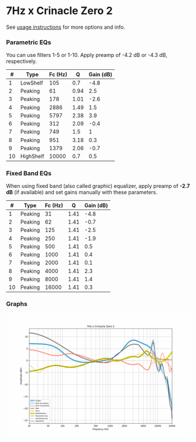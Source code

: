 # 7Hz x Crinacle Zero 2
See [usage instructions](https://github.com/jaakkopasanen/AutoEq#usage) for more options and info.

### Parametric EQs
You can use filters 1-5 or 1-10. Apply preamp of -4.2 dB or -4.3 dB, respectively.

|   # | Type      |   Fc (Hz) |    Q |   Gain (dB) |
|-----|-----------|-----------|------|-------------|
|   1 | LowShelf  |       105 | 0.7  |        -4.8 |
|   2 | Peaking   |        61 | 0.94 |         2.5 |
|   3 | Peaking   |       178 | 1.01 |        -2.6 |
|   4 | Peaking   |      2886 | 1.49 |         1.5 |
|   5 | Peaking   |      5797 | 2.38 |         3.9 |
|   6 | Peaking   |       312 | 2.09 |        -0.4 |
|   7 | Peaking   |       749 | 1.5  |         1   |
|   8 | Peaking   |       951 | 3.18 |         0.3 |
|   9 | Peaking   |      1379 | 2.06 |        -0.7 |
|  10 | HighShelf |     10000 | 0.7  |         0.5 |

### Fixed Band EQs
When using fixed band (also called graphic) equalizer, apply preamp of **-2.7 dB** (if available) and set gains manually with these parameters.

|   # | Type    |   Fc (Hz) |    Q |   Gain (dB) |
|-----|---------|-----------|------|-------------|
|   1 | Peaking |        31 | 1.41 |        -4.8 |
|   2 | Peaking |        62 | 1.41 |        -0.7 |
|   3 | Peaking |       125 | 1.41 |        -2.5 |
|   4 | Peaking |       250 | 1.41 |        -1.9 |
|   5 | Peaking |       500 | 1.41 |         0.5 |
|   6 | Peaking |      1000 | 1.41 |         0.4 |
|   7 | Peaking |      2000 | 1.41 |         0.1 |
|   8 | Peaking |      4000 | 1.41 |         2.3 |
|   9 | Peaking |      8000 | 1.41 |         1.4 |
|  10 | Peaking |     16000 | 1.41 |         0.3 |

### Graphs
![](./7Hz%20x%20Crinacle%20Zero%202.png)
